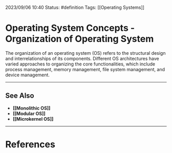 2023/09/06 10:40
Status: #definition
Tags: [[Operating Systems]]

# Operating System Concepts - Organization of Operating System

The organization of an operating system (OS) refers to the structural design and interrelationships of its components. Different OS architectures have varied approaches to organizing the core functionalities, which include process management, memory management, file system management, and device management.

---
## See Also
- **[[Monolithic OS]]**
- **[[Modular OS]]**
- **[[Microkernel OS]]**

---
# References
